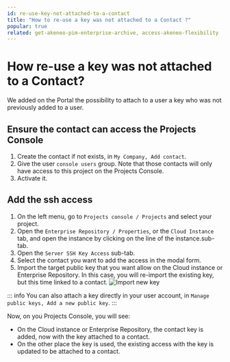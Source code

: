 ```yaml
---
id: re-use-key-not-attached-to-a-contact
title: "How to re-use a key was not attached to a Contact ?" 
popular: true
related: get-akeneo-pim-enterprise-archive, access-akeneo-flexibility
---
```


# How re-use a key was not attached to a Contact?

We added on the Portal the possibility to attach to a user a key who was not previously added to a user.

## Ensure the contact can access the Projects Console

1. Create the contact if not exists, in `My Company, Add contact`.
2. Give the user `console users` group. Note that those contacts will only have access to this project on the Projects Console.
3. Activate it.

## Add the ssh access

1. On the left menu, go to `Projects console / Projects` and select your project.
2. Open the `Enterprise Repository / Properties`, or the `Cloud Instance` tab, and open the instance by clicking on the line of the instance.sub-tab.
3. Open the `Server SSH Key Access` sub-tab.
4. Select the contact you want to add the access in the modal form.
5. Import the target public key that you want allow on the Cloud instance or Enterprise Repository. In this case, you will re-import the existing key, but this time linked to a contact.
![Import new key](../img/add_new_key_flexibility.jpg)

::: info
You can also attach a key directly in your user account, in `Manage public keys, Add a new public key`.
:::

Now, on you Projects Console, you will see:

* On the Cloud instance or Enterprise Repository, the contact key is added, now with the key attached to a contact.
* On the other place the key is used, the existing access with the key is updated to be attached to a contact.
